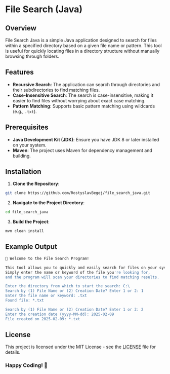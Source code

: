 # File Search (Java)

## Overview 

File Search Java is a simple Java application designed to search for files within a specified directory based on a given file name or pattern. This tool is useful for quickly locating files in a directory structure without manually browsing through folders.

## Features

- **Recursive Search**: The application can search through directories and their subdirectories to find matching files.
- **Case-Insensitive Search**: The search is case-insensitive, making it easier to find files without worrying about exact case matching.
- **Pattern Matching**: Supports basic pattern matching using wildcards (e.g., `.txt`).

## Prerequisites

- **Java Development Kit (JDK)**: Ensure you have JDK 8 or later installed on your system.
- **Maven**: The project uses Maven for dependency management and building.

## Installation

1. **Clone the Repository**:
```bash
git clone https://github.com/RostyslavBegej/file_search_java.git
```
2. **Navigate to the Project Directory**:
```bash
cd file_search_java
```
3. **Build the Project**:
```bash
mvn clean install
```

## Example Output

```bash
👋 Welcome to the File Search Program!

This tool allows you to quickly and easily search for files on your system.
Simply enter the name or keyword of the file you're looking for,
and the program will scan your directories to find matching results.

Enter the directory from which to start the search: C:\
Search by (1) File Name or (2) Creation Date? Enter 1 or 2: 1
Enter the file name or keyword: .txt
Found file: *.txt

Search by (1) File Name or (2) Creation Date? Enter 1 or 2: 2
Enter the creation date (yyyy-MM-dd): 2025-02-09
File created on 2025-02-09: *.txt
```

## License

This project is licensed under the MIT License - see the [LICENSE](LICENSE) file for details.

### Happy Coding! 🚀
